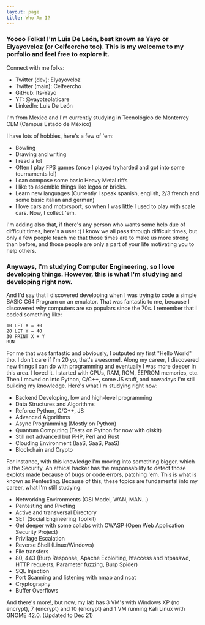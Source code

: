 ```yaml
---
layout: page
title: Who Am I?
---
```


### Yoooo Folks! I'm Luis De León, best known as Yayo or Elyayoveloz (or Celfeercho too). This is my welcome to my porfolio and feel free to explore it. 

Connect with me folks:
- Twitter (dev): Elyayoveloz
- Twitter (main): Celfeercho
- GitHub: Its-Yayo
- YT: @yayoteplaticare
- LinkedIn: Luis De León

I'm from Mexico and I'm currently studying in Tecnológico de Monterrey CEM (Campus Estado de México)
 
I have lots of hobbies, here's a few of 'em:
- Bowling
- Drawing and writing 
- I read a lot
- Often I play FPS games (once I played tryharded and got into some tournaments lol)
- I can compose some basic Heavy Metal riffs
- I like to assemble things like legos or bricks. 
- Learn new languages (Currently I speak spanish, english, 2/3 french and some basic italian and german)
- I love cars and motorsport, so when I was little I used to play with scale cars. Now, I collect 'em. 

I'm adding also that, if there's any person who wants some help due of difficult times, here's a user :) I know we all pass through difficult times, but only a few people teach me that those
times are to make us more strong than before, and those people are only a part of your life motivating you to help others. 
 	
### Anyways, I'm studying Computer Engineering, so I love developing things. However, this is what I'm studying and developing right now. 

And I'd say that I discovered developing when I was trying to code a simple BASIC C64 Program on an emulator. That was fantastic to me, because I discovered why computers are so populars since
the 70s. I remember that I coded something like: 
```
10 LET X = 30
20 LET Y = 40
30 PRINT X + Y
RUN
```
For me that was fantastic and obviously, I outputed my first "Hello World" tho. I don't care if I'm 20 yo, that's awesome!. Along my career, I discovered new things I can do with programming 
and eventually I was more deeper in this area. I loved it. I started with CPUs, RAM, ROM, EEPROM memories, etc. Then I moved on into Python, C/C++, some JS stuff, and nowadays I'm still building
my knowledge. Here's what I'm studying right now:
- Backend Developing, low and high-level programming
- Data Structures and Algorithms
- Reforce Python, C/C++, JS
- Advanced Algorithms
- Async Programming (Mostly on Python)
- Quantum Computing (Tests on Python for now with qiskit)
- Still not advanced but PHP, Perl and Rust 
- Clouding Environment (IaaS, SaaS, PaaS)
- Blockchain and Crypto 

For instance, with this knowledge I'm moving into something bigger, which is the Security. An ethical hacker has the responsability to detect those explots made because of bugs or code errors, 
patching 'em. This is what is known as Pentesting. Because of this, these topics are fundamental into my career, what I'm still studying:
- Networking Environments (OSI Model, WAN, MAN...)
- Pentesting and Pivoting 
- Active and transversal Directory
- SET (Social Engineering Toolkit)
- Get deeper with some collabs with OWASP (Open Web Application Security Project)
- Privilage Escalation
- Reverse Shell (Linux/Windows)
- File transfers
- 80, 443 (Burp Response, Apache Exploiting, htaccess and htpasswd, HTTP requests, Parameter fuzzing, Burp Spider)
- SQL Injection
- Port Scanning and listening with nmap and ncat 
- Cryptography
- Buffer Overflows

And there's more!, but now, my lab has 3 VM's with Windows XP (no encrypt), 7 (encrypt) and 10 (encrypt) and 1 VM running Kali Linux with GNOME 42.0. (Updated to Dec 21)




